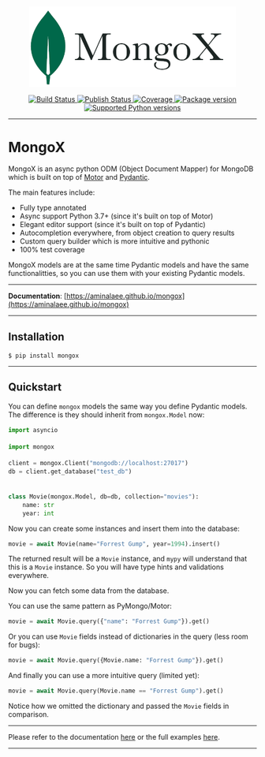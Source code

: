 <p align="center">
<a href="https://github.com/aminalaee/mongox">
    <img width="420px" src="https://raw.githubusercontent.com/aminalaee/mongox/main/docs/assets/images/banner.png" alt"MongoX">
</a>
</p>

<p align="center">
<a href="https://github.com/aminalaee/mongox/actions">
    <img src="https://github.com/aminalaee/mongox/workflows/Test%20Suite/badge.svg" alt="Build Status">
</a>
<a href="https://github.com/aminalaee/mongox/actions">
    <img src="https://github.com/aminalaee/mongox/workflows/Publish/badge.svg" alt="Publish Status">
</a>
<a href="https://codecov.io/gh/aminalaee/mongox">
    <img src="https://codecov.io/gh/aminalaee/mongox/branch/main/graph/badge.svg" alt="Coverage">
</a>
<a href="https://pypi.org/project/mongox/">
    <img src="https://badge.fury.io/py/mongox.svg" alt="Package version">
</a>
<a href="https://pypi.org/project/mongox" target="_blank">
    <img src="https://img.shields.io/pypi/pyversions/mongox.svg?color=%2334D058" alt="Supported Python versions">
</a>
</p>

---

# MongoX

MongoX is an async python ODM (Object Document Mapper) for MongoDB
which is built on top of [Motor][motor] and [Pydantic][pydantic].

The main features include:

* Fully type annotated
* Async support Python 3.7+ (since it's built on top of Motor)
* Elegant editor support (since it's built on top of Pydantic)
* Autocompletion everywhere, from object creation to query results
* Custom query builder which is more intuitive and pythonic
* 100% test coverage

MongoX models are at the same time Pydantic models and have the same functionalitties,
so you can use them with your existing Pydantic models.

---

**Documentation**: [https://aminalaee.github.io/mongox](https://aminalaee.github.io/mongox)

---

## Installation

```shell
$ pip install mongox
```

---

## Quickstart

You can define `mongox` models the same way you define Pydantic models.
The difference is they should inherit from `mongox.Model` now:

```python
import asyncio

import mongox

client = mongox.Client("mongodb://localhost:27017")
db = client.get_database("test_db")


class Movie(mongox.Model, db=db, collection="movies"):
    name: str
    year: int
```

Now you can create some instances and insert them into the database:

```python
movie = await Movie(name="Forrest Gump", year=1994).insert()
```

The returned result will be a `Movie` instance, and `mypy`
will understand that this is a `Movie` instance.
So you will have type hints and validations everywhere.

Now you can fetch some data from the database.

You can use the same pattern as PyMongo/Motor:

```python
movie = await Movie.query({"name": "Forrest Gump"}).get()
```

Or you can use `Movie` fields instead of dictionaries in the query (less room for bugs):

```python
movie = await Movie.query({Movie.name: "Forrest Gump"}).get()
```

And finally you can use a more intuitive query (limited yet):

```python
movie = await Movie.query(Movie.name == "Forrest Gump").get()
```

Notice how we omitted the dictionary and passed the `Movie` fields in comparison.

---

Please refer to the documentation [here](https://aminalaee.github.io/mongox) or the full examples [here](https://github.com/aminalaee/mongox/tree/main/examples).

---

[motor]: https://github.com/mongodb/motor
[pydantic]: https://github.com/samuelcolvin/pydantic
